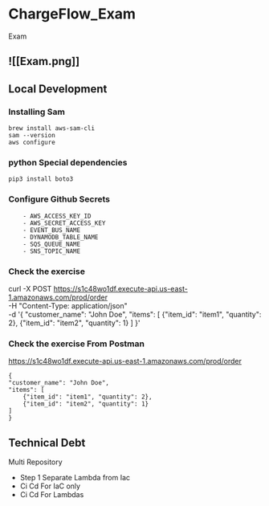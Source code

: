 # ChargeFlow_Exam
Exam

![[Exam.png]]
---
## Local Development

### Installing Sam 
    brew install aws-sam-cli
    sam --version
    aws configure

### python Special dependencies 
    pip3 install boto3

### Configure Github Secrets
        - AWS_ACCESS_KEY_ID 
        - AWS_SECRET_ACCESS_KEY 
        - EVENT_BUS_NAME
        - DYNAMODB_TABLE_NAME
        - SQS_QUEUE_NAME
        - SNS_TOPIC_NAME


### Check the exercise
    
curl -X POST https://s1c48wo1df.execute-api.us-east-1.amazonaws.com/prod/order \
-H "Content-Type: application/json" \
-d '{
    "customer_name": "John Doe",
    "items": [
        {"item_id": "item1", "quantity": 2},
        {"item_id": "item2", "quantity": 1}
    ]
    }'


### Check the exercise From Postman
https://s1c48wo1df.execute-api.us-east-1.amazonaws.com/prod/order

    {
    "customer_name": "John Doe",
    "items": [
        {"item_id": "item1", "quantity": 2},
        {"item_id": "item2", "quantity": 1}
    ]
    }


## Technical Debt

Multi Repository 
- Step 1 Separate Lambda from Iac 
- Ci Cd For IaC only  
- Ci Cd For Lambdas 